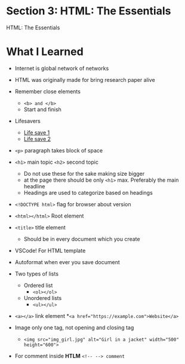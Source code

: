 # Section 3: HTML: The Essentials

HTML: The Essentials

# What I Learned

* Internet is global network of networks
* HTML was originally made for bring research paper alive
* Remember close elements
	* `<b> and </b>`
	* Start and finish
* Lifesavers
	* [Life save 1](https://developer.mozilla.org/en-US/)
	* [Life save 2](https://developer.mozilla.org/en-US/docs/Web/HTML/Element)
	
* `<p>` paragraph takes block of space
* `<h1>` main topic `<h2>` second topic
	* Do not use these for the sake making size bigger	
	* at the page there should be only `<h1>` max. Preferably the main headline
	* Headings are used to categorize based on headings

* `<!DOCTYPE html>` flag for browser about version
* `<html></html>` Root element
* `<title>` title element
	* Should be in every document which you create
* VSCode! For HTML template
* Autoformat when ever you save document
* Two types of lists
	* Ordered list
		* `<ol></ol>`
	* Unordered lists
		* `<ul></ul>`
* `<a></a>` link element
	*`<a href="https://example.com">Website</a>`
* Image only one tag, not opening and closing tag
	* `<img src="img_girl.jpg" alt="Girl in a jacket" width="500" height="600">`
* For comment inside **HTLM** `<!-- --> comment`